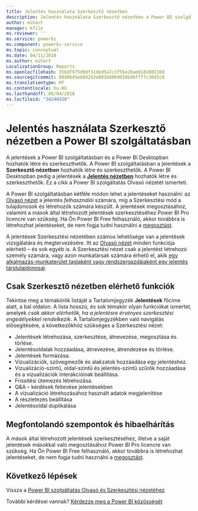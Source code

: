```yaml
---
title: Jelentés használata Szerkesztő nézetben
description: Jelentés használata Szerkesztő nézetben a Power BI szolgáltatásban
author: mihart
manager: kfile
ms.reviewer: ''
ms.service: powerbi
ms.component: powerbi-service
ms.topic: conceptual
ms.date: 04/11/2018
ms.author: mihart
LocalizationGroup: Reports
ms.openlocfilehash: 35bdf975d9df31ded5a7c3f5be26ae6181002169
ms.sourcegitcommit: 80d6b45eb84243e801b60b9038b9bff77c30d5c8
ms.translationtype: HT
ms.contentlocale: hu-HU
ms.lasthandoff: 06/04/2018
ms.locfileid: "34240430"
---
```

# <a name="interact-with-a-report-in-editing-view-in-power-bi-service"></a>Jelentés használata Szerkesztő nézetben a Power BI szolgáltatásban
A jelentések a Power BI szolgáltatásban és a Power BI Desktopban hozhatók létre és szerkeszthetők. A Power BI szolgáltatásban a jelentések a **Szerkesztő nézetben** hozhatók létre és szerkeszthetők. A Power BI Desktopban pedig a jelentések a [**Jelentés nézetben**](desktop-report-view.md) hozhatók létre és szerkeszthetők. Ez a cikk a Power BI szolgáltatás Olvasó nézetét ismerteti. 

A Power BI szolgáltatásban kétféle módon lehet a jelentéseket használni: az [Olvasó nézet](service-reading-view-and-editing-view.md) a jelentés *felhasználói* számára, míg a Szerkesztési mód a tulajdonosok és létrehozók számára készült.  A jelentések megosztásához, valamint a mások által létrehozott jelentések szerkesztéséhez Power BI Pro licencre van szükség. Ha Ön Power BI Free felhasználó, akkor továbbra is létrehozhat jelentéseket, de nem fogja tudni használni a [megosztást](service-share-reports.md).    

A jelentések Szerkesztési nézetében számos lehetősége van a jelentések vizsgálatára és megtervezésére. Itt az [Olvasó nézet](service-reading-view-and-editing-view.md) minden funkciója elérhető – és sok egyéb is. A Szerkesztési nézet csak a jelentést létrehozó személy számára, vagy azon munkatársak számára érhető el, akik [egy alkalmazás-munkaterület tagjaként vagy rendszergazdájaként egy jelentés társtulajdonosai](service-create-distribute-apps.md).

## <a name="functionality-only-available-in-editing-view"></a>Csak Szerkesztő nézetben elérhető funkciók
Tekintse meg a témakörök listáját a Tartalomjegyzék **Jelentések** főcíme alatt, a bal oldalon. A lista hosszú, és sok témakör olyan funkciókat ismertet, amelyek *csak akkor elérhetők, ha a jelentésre érvényes szerkesztési engedélyekkel rendelkezik*.  A Tartalomjegyzékben való navigálás elősegítésére, a következőkhöz szükséges a Szerkesztési nézet:

* Jelentések létrehozása, szerkesztése, átnevezése, megosztása és törlése.
* Jelentésoldalak hozzáadása, átnevezése, átrendezése és törlése.
* Jelentések formázása.
* Vizualizációk, szövegmezők és alakzatok hozzáadása egy jelentéshez.
* Vizualizáció-szintű, oldal-szintű és jelentés-szintű szűrők hozzáadása és a vizualizációk interakcióinak beállítása.
* Frissítési ütemezés létrehozása.
* Q&A – kérdések feltevése jelentésekben
* A vizualizáció létrehozásához használt adatok megjelenítése 
* A részletezés beállítása
* Jelentésoldal duplikálása

## <a name="considerations-and-troubleshooting"></a>Megfontolandó szempontok és hibaelhárítás
A mások által létrehozott jelentések szerkesztéséhez, illetve a saját jelentések másokkal való megosztásához Power BI Pro licencre van szükség.  Ha Ön Power BI Free felhasználó, akkor továbbra is létrehozhat jelentéseket, de nem fogja tudni használni a [megosztást](service-share-reports.md).


## <a name="next-steps"></a>Következő lépések
Vissza a [Power BI szolgáltatás Olvasó és Szerkesztési nézetéhez](service-reading-view-and-editing-view.md)

További kérdései vannak? [Kérdezze meg a Power BI közösségét](http://community.powerbi.com/)

